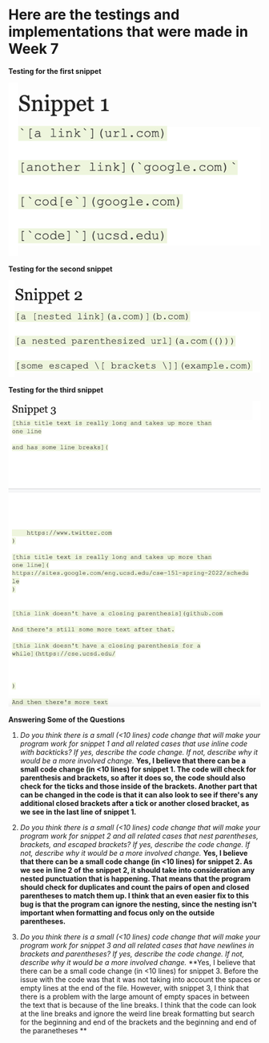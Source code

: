 # Here are the testings and implementations that were made in Week 7


**Testing for the first snippet**

![](snippet1.png)

**Testing for the second snippet**

![](snippet2.png)


**Testing for the third snippet**

![](snippet3.png)


**Answering Some of the Questions**

1. *Do you think there is a small (<10 lines) code change that will make your program work for snippet 1 and all related cases that use inline code with backticks? If yes, describe the code change. If not, describe why it would be a more involved change.*
**Yes, I believe that there can be a small code change (in <10 lines) for snippet 1. The code will check for parenthesis and brackets, so after it does so, the code should also check for the ticks and those inside of the brackets. Another part that can be changed in the code is that it can also look to see if there's any additional closed brackets after a tick or another closed bracket, as we see in the last line of snippet 1.**

2. *Do you think there is a small (<10 lines) code change that will make your program work for snippet 2 and all related cases that nest parentheses, brackets, and escaped brackets? If yes, describe the code change. If not, describe why it would be a more involved change.*
**Yes, I believe that there can be a small code change (in <10 lines) for snippet 2. As we see in line 2 of the snippet 2, it should take into consideration any nested punctuation that is happening. That means that the program should check for duplicates and count the pairs of open and closed parentheses to match them up. I think that an even easier fix to this bug is that the program can ignore the nesting, since the nesting isn't important when formatting and focus only on the outside parentheses.**

3. *Do you think there is a small (<10 lines) code change that will make your program work for snippet 3 and all related cases that have newlines in brackets and parentheses? If yes, describe the code change. If not, describe why it would be a more involved change.*
**Yes, I believe that there can be a small code change (in <10 lines) for snippet 3. Before the issue with the code was that it was not taking into account the spaces or empty lines at the end of the file. However, with snippet 3, I think that there is a problem with the large amount of empty spaces in between the text that is because of the line breaks. I think that the code can look at the line breaks and ignore the weird line break formatting but search for the beginning and end of the brackets and the beginning and end of the paranetheses **




